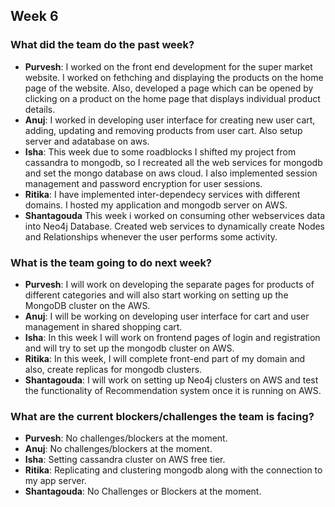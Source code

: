 ## Week 6

### What did the team do the past week?
* **Purvesh**: I worked on the front end development for the super market website. I worked on fethching and displaying the products on the home page of the website. Also, developed a page which can be opened by clicking on a product on the home page that displays individual product details.
* **Anuj**: I worked in developing user interface for creating new user cart, adding, updating and removing products from user cart. Also setup server and adatabase on aws.
* **Isha**: This week due to some roadblocks I shifted my project from cassandra to mongodb, so I recreated all the web services for mongodb and set the mongo database on aws cloud. I also implemented session management and password encryption for user sessions.
* **Ritika**: I have implemented inter-dependecy services with different domains. I hosted my application and mongodb server on AWS.
* **Shantagouda** This week i worked on consuming other webservices data into Neo4j Database. Created web services to dynamically create Nodes and Relationships whenever the user performs some activity. 

### What is the team going to do next week?
* **Purvesh**: I will work on developing the separate pages for products of different categories and will also start working on setting up the MongoDB cluster on the AWS.
* **Anuj**: I will be working on developing user interface for cart and user management in shared shopping cart.
* **Isha**: In this week I will work on frontend pages of login and registration and will try to set up the mongodb cluster on AWS.
* **Ritika**: In this week, I will complete front-end part of my domain and also, create replicas for mongodb clusters.
* **Shantagouda**: I will work on setting up Neo4j clusters on AWS and test the functionality of Recommendation system once it is running on AWS.

### What are the current blockers/challenges the team is facing?
* **Purvesh**: No challenges/blockers at the moment.
* **Anuj**: No challenges/blockers at the moment.
* **Isha**: Setting cassandra cluster on AWS free tier.
* **Ritika**: Replicating and clustering mongodb along with the connection to my app server.
* **Shantagouda**: No Challenges or Blockers at the moment.
